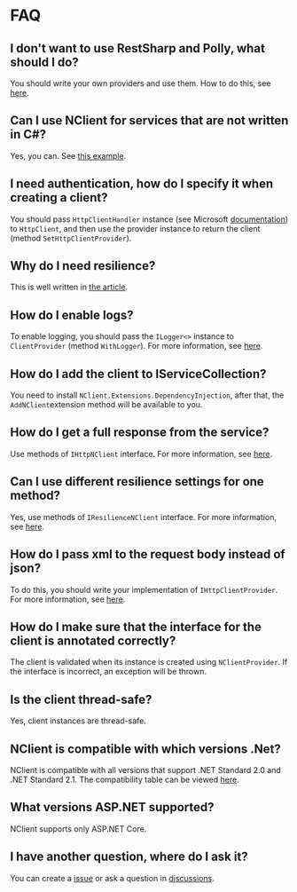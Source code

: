 # FAQ

## I don't want to use RestSharp and Polly, what should I do?
You should write your own providers and use them. How to do this, see [here](/providers/index.md).

## Can I use NClient for services that are not written in C#?
Yes, you can. See [this example](/examples/non-dot-net-service.md).

## I need authentication, how do I specify it when creating a client?
You should pass `HttpClientHandler` instance 
(see Microsoft [documentation](https://docs.microsoft.com/en-us/dotnet/api/system.net.http.httpclienthandler)) 
to `HttpClient`, and then use the provider instance to return the client (method `SetHttpClientProvider`).

## Why do I need resilience?
This is well written in [the article](https://docs.microsoft.com/en-us/dotnet/architecture/cloud-native/application-resiliency-patterns).

## How do I enable logs?
To enable logging, you should pass the `ILogger<>` instance to `ClientProvider` (method `WithLogger`). 
For more information, see [here](/features/logging.md).

## How do I add the client to IServiceCollection?
You need to install `NClient.Extensions.DependencyInjection`, after that, the `AddNClient`extension method will be available to you.

## How do I get a full response from the service?
Use methods of `IHttpNClient` interface. For more information, see [here](/features/http-response.md).

## Can I use different resilience settings for one method?
Yes, use methods of `IResilienceNClient` interface. For more information, see [here](/features/resilience.md).

## How do I pass xml to the request body instead of json?
To do this, you should write your implementation of `IHttpClientProvider`. 
For more information, see [here](/providers/http-client-provider.md).

## How do I make sure that the interface for the client is annotated correctly?
The client is validated when its instance is created using `NClientProvider`. If the interface is incorrect, an exception will be thrown.

## Is the client thread-safe?
Yes, client instances are thread-safe.

## NClient is compatible with which versions .Net?
NClient is compatible with all versions that support .NET Standard 2.0 and .NET Standard 2.1. 
The compatibility table can be viewed [here](https://docs.microsoft.com/en-us/dotnet/standard/net-standard).

## What versions ASP.NET supported?
NClient supports only ASP.NET Core.

## I have another question, where do I ask it?
You can create a [issue](https://github.com/nclient/NClient/issues) or ask a question in [discussions](https://github.com/nclient/NClient/discussions).
